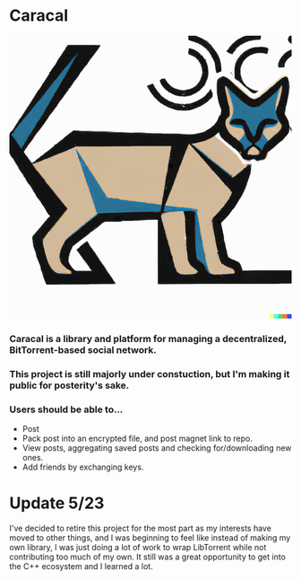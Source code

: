 # Caracal

![The Caracal Logo](./logo.png "The Caracal Logo")

### Caracal is a library and platform for managing a decentralized, BitTorrent-based social network.

### This project is still majorly under constuction, but I'm making it public for posterity's sake.

### Users should be able to...
- Post
- Pack post into an encrypted file, and post magnet link to repo.
- View posts, aggregating saved posts and checking for/downloading new ones.
- Add friends by exchanging keys.

# Update 5/23
I've decided to retire this project for the most part as my interests have moved to other things,
and I was beginning to feel like instead of making my own library, I was just doing a lot of work
to wrap LibTorrent while not contributing too much of my own. It still was a great opportunity to 
get into the C++ ecosystem and I learned a lot.
